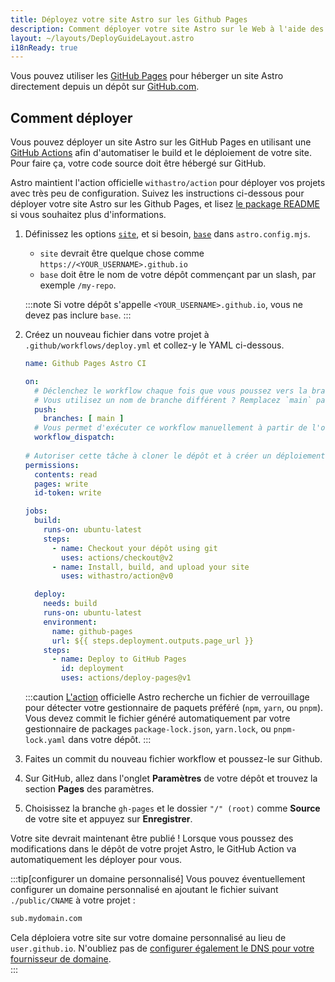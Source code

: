 ```yaml
---
title: Déployez votre site Astro sur les Github Pages
description: Comment déployer votre site Astro sur le Web à l'aide des Github Pages.
layout: ~/layouts/DeployGuideLayout.astro
i18nReady: true
---
```


Vous pouvez utiliser les [GitHub Pages](https://pages.github.com/) pour héberger un site Astro directement depuis un dépôt sur [GitHub.com](https://github.com/).

## Comment déployer

Vous pouvez déployer un site Astro sur les GitHub Pages en utilisant une [GitHub Actions](https://github.com/features/actions) afin d'automatiser le build et le déploiement de votre site. Pour faire ça, votre code source doit être hébergé sur GitHub.

Astro maintient l'action officielle `withastro/action` pour déployer vos projets avec très peu de configuration. Suivez les instructions ci-dessous pour déployer votre site Astro sur les Github Pages, et lisez [le package README](https://github.com/withastro/action) si vous souhaitez plus d'informations.

1. Définissez les options [`site`](/fr/reference/configuration-reference/#site), et si besoin, [`base`](/fr/reference/configuration-reference/#base) dans `astro.config.mjs`.
    - `site` devrait être quelque chose comme `https://<YOUR_USERNAME>.github.io`
    - `base` doit être le nom de votre dépôt commençant par un slash, par exemple `/my-repo`.
    
    :::note
    Si votre dépôt s'appelle `<YOUR_USERNAME>.github.io`, vous ne devez pas inclure `base`.
    :::

2. Créez un nouveau fichier dans votre projet à `.github/workflows/deploy.yml` et collez-y le YAML ci-dessous.

    ```yaml
    name: Github Pages Astro CI

    on:
      # Déclenchez le workflow chaque fois que vous poussez vers la branche `main`
      # Vous utilisez un nom de branche différent ? Remplacez `main` par le nom de votre branche
      push:
        branches: [ main ]
      # Vous permet d'exécuter ce workflow manuellement à partir de l'onglet Actions sur GitHub.
      workflow_dispatch:
      
    # Autoriser cette tâche à cloner le dépôt et à créer un déploiement de page
    permissions:
      contents: read
      pages: write
      id-token: write

    jobs:
      build:
        runs-on: ubuntu-latest
        steps:
          - name: Checkout your dépôt using git
            uses: actions/checkout@v2          
          - name: Install, build, and upload your site
            uses: withastro/action@v0

      deploy:
        needs: build
        runs-on: ubuntu-latest
        environment:
          name: github-pages
          url: ${{ steps.deployment.outputs.page_url }}
        steps:
          - name: Deploy to GitHub Pages
            id: deployment
            uses: actions/deploy-pages@v1
    ```
    
    :::caution
   [L'action](https://github.com/withastro/action) officielle Astro recherche un fichier de verrouillage pour détecter votre gestionnaire de paquets préféré (`npm`, `yarn`, ou `pnpm`). Vous devez commit le fichier généré automatiquement par votre gestionnaire de packages `package-lock.json`, `yarn.lock`, ou `pnpm-lock.yaml` dans votre dépôt.
    :::

3. Faites un commit du nouveau fichier workflow et poussez-le sur Github.  

4. Sur GitHub, allez dans l'onglet **Paramètres** de votre dépôt et trouvez la section **Pages** des paramètres.  

5. Choisissez la branche `gh-pages` et le dossier `"/" (root)` comme **Source** de votre site et appuyez sur **Enregistrer**.  
  
Votre site devrait maintenant être publié ! Lorsque vous poussez des modifications dans le dépôt de votre projet Astro, le GitHub Action va automatiquement les déployer pour vous.

:::tip[configurer un domaine personnalisé]
Vous pouvez éventuellement configurer un domaine personnalisé en ajoutant le fichier suivant `./public/CNAME` à votre projet : 

```txt title="public/CNAME"
sub.mydomain.com
```

Cela déploiera votre site sur votre domaine personnalisé au lieu de `user.github.io`. N'oubliez pas de [configurer également le DNS pour votre fournisseur de domaine](https://docs.github.com/en/pages/configuring-a-custom-domain-for-your-github-pages-site/managing-a-custom-domain-for-your-github-pages-site#configuring-a-subdomain).   
:::
